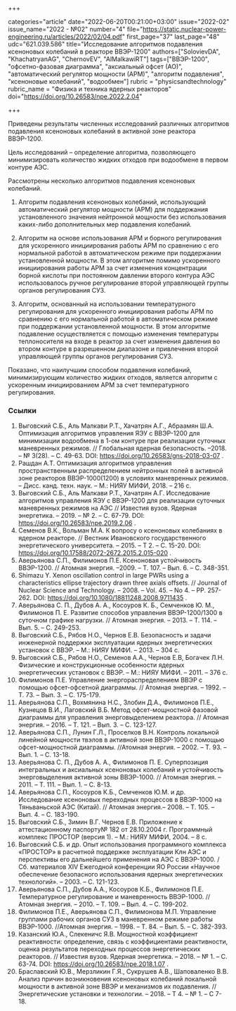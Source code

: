 +++

categories="article"
date="2022-06-20T00:21:00+03:00"
issue="2022-02"
issue_name="2022 - №02"
number="4"
file="https://static.nuclear-power-engineering.ru/articles/2022/02/04.pdf"
first_page="37"
last_page="48"
udc="621.039.586"
title="Исследование алгоритмов подавления ксеноновых колебаний в реакторе ВВЭР-1200"
authors=["SolovievDA", "KhachatryanAG", "ChernovEV", "AlMalkawiRT"]
tags=["ВВЭР-1200", "офсетно-фазовая диаграмма", "аксиальный офсет (АО)", "автоматический регулятор мощности (АРМ)", "алгоритм подавления", "ксеноновые колебаний", "водообмен"]
rubric = "physicsandtechnology"
rubric_name = "Физика и техника ядерных реакторов"
doi="https://doi.org/10.26583/npe.2022.2.04"

+++

Приведены результаты численных исследований различных алгоритмов подавления ксеноновых колебаний в активной зоне реактора ВВЭР-1200.

Цель исследований – определение алгоритма, позволяющего минимизировать количество жидких отходов при водообмене в первом контуре АЭС.

Рассмотрены несколько алгоритмов подавления ксеноновых колебаний.

1. Алгоритм подавления ксеноновых колебаний, использующий автоматический регулятор мощности (АРМ) для поддержания установленного значения нейтронной мощности без использования каких-либо дополнительных мер подавления колебаний.

2. Алгоритм на основе использования АРМ и борного регулирования для ускоренного инициирования работы АРМ по сравнению с его нормальной работой в автоматическом режиме при поддержании установленной мощности. В этом алгоритме помимо ускоренного инициирования работы АРМ за счет изменения концентрации борной кислоты при постоянном давлении второго контура АЭС использовалось ручное регулирование второй управляющей группы органов регулирования СУЗ.

3. Алгоритм, основанный на использовании температурного регулирования для ускоренного инициирования работы АРМ по сравнению с его нормальной работой в автоматическом режиме при поддержании установленной мощности. В этом алгоритме подавление осуществляется с помощью изменения температуры теплоносителя на входе в реактор за счет изменения давления во втором контуре в разрешенном диапазоне и привлечения второй управляющей группы органов регулирования СУЗ.

Показано, что наилучшим способом подавления колебаний, минимизирующим количество жидких отходов, является алгоритм с ускоренным инициированием АРМ за счет температурного регулирования.

### Ссылки

1. Выговский С.Б., Аль Малкави Р.Т., Хачатрян А.Г., Абраамян Ш.А. Оптимизация алгоритмов управления ЯЭУ с ВВЭР-1200 для минимизации водообмена в 1-ом контуре при реализации суточных маневренных режимов. // Глобальная ядерная безопасность. –2018. – № 3(28). – С. 49-63. DOI: https://doi.org/10.26583/gns-2018-03-07 .
2. Рашдан А.Т. Оптимизация алгоритмов управления пространственным распределением нейтронных полей в активной зоне реакторов ВВЭР-1000(1200) в условиях маневренных режимов. – Дисс. канд. техн. наук. – М.: НИЯУ МИФИ, 2018. – 216 с.
3. Выговский С.Б., Аль Малкави Р.Т., Хачатрян А.Г. Исследование алгоритмов управления ЯЭУ с ВВЭР-1200 для реализации суточных маневренных режимов на АЭС // Известия вузов. Ядерная энергетика. – 2019. – № 2. – С. 67-79. DOI: https://doi.org/10.26583/npe.2019.2.06 .
4. Семенов В.К., Вольман М.А. К вопросу о ксеноновых колебаниях в ядерном реакторе. // Вестник Ивановского государственного энергетического университета. – 2015. – Т 2. – С. 15-20. DOI: https://doi.org/10.17588/2072-2672.2015.2.015-020 .
5. Аверьянова С.П., Филимонов П.Е. Ксеноновая устойчивость ВВЭР-1200. // Атомная энергия. –2009. – Т. 107. – Вып. 6. – С. 348-351.
6. Shimazu Y. Xenon oscillation control in large PWRs using a characteristics ellipse trajectory drawn three axials offsets. // Journal of Nuclear Science and Technology. – 2008. – Vol. 45. – No 4. – PP. 257-262. DOI: https://doi.org/10.1080/18811248.2008.9711435 .
7. Аверьянова С. П., Дубов А. А., Косоуров К. Б., Семченков Ю. М., Филимонов П. Е. Развитие способов управления ВВЭР-1200/1300 в суточном графике нагрузки. // Атомная энергия. – 2013. – Т. 114. – Вып. 5. – С. 249-253.
8. Выговский С.Б., Рябов Н.О., Чернов Е.В. Безопасность и задачи инженерной поддержки эксплуатации ядерных энергетических установок с ВВЭР. – М.: НИЯУ МИФИ. – 2013. – 304 с.
9. Выговский С.Б., Рябов Н.О., Семенов А.А., Чернов Е.В, Богачек Л.Н. Физические и конструкционные особенности ядерных энергетических установок с ВВЭР. – М.: НИЯУ МИФИ. – 2011. – 376 с.
10. Филимонов П.Е. Управление энергораспределением ВВЭР с помощью офсет-офсетной диаграммы. // Атомная энергия. – 1992. – Т. 73. – Вып. 3. – С. 175-179.
11. Аверьянова С.П., Вохмянина Н.С., Злобин Д.А., Филимонов П.Е., Кузнецов В.И., Лаговский В.Б. Метод офсет-мощностной фазовой диаграммы для управления энерговыделением реактора. // Атомная энергия. – 2016. – Т. 121. – Вып. 3. – С. 123-127.
12. Аверьянова С.П., Лунин Г.Л., Проселков В.Н. Контроль локальной линейной мощности твэлов в активной зоне ВВЭР-1000 с помощью офсет-мощностной диаграммы. //Атомная энергия. – 2002. – Т. 93. – Вып. 1. – С. 13-18.
13. Аверьянова С. П., Дубов А. А., Филимонов П. Е. Суперпозиция интегральных и аксиальных ксеноновых колебаний и устойчивость энерговыделения активной зоны ВВЭР-1000. // Атомная энергия. – 2011. – Т. 111. – Вып. 1. – С. 8-13.
14. Аверьянова С.П., Косоуров К.Б., Семченков Ю.М. и др. Исследование ксеноновых переходных процессов в ВВЭР-1000 на Тяньваньской АЭС (Китай). // Атомная энергия.– 2008. – Т. 105. – Вып. 4. – С. 183-190.
15. Выговский С.Б., Зимин В.Г. Чернов Е.В. Приложение к аттестационному паспорту№ 182 от 28.10.2004 г. Программный комплекс ПРОСТОР (версия 1). – М.: НИЯУ МИФИ, 2004. – 8 c.
16. Выговский С.Б. и др. Опыт использования программного комплекса «ПРОСТОР» в расчетной поддержке эксплуатации Клн АЭС и перспективы его дальнейшего применения на АЭС с ВВЭР-1000. / Сб. материалов XIV Ежегодной конференции ЯО России «Научное обеспечение безопасного использования ядерных энергетических технологий». – 2003. – С. 121-123.
17. Аверьянова С.П., Дубов А.А., Косоуров К.Б., Филимонов П.Е. Температурное регулирование и маневренность ВВЭР-1000. // Aтомная энергия. – 2010. – Т. 109. – Вып. 4. – С. 199-202.
18. Филимонов П.Е., Аверьянова С.П., Филимонова М.П. Управление группами рабочих органов СУЗ в маневренном режиме работы ВВЭР-1000. //Атомная энергия. – 1998. – Т. 84. – Вып. 5. – С. 382-393.
19. Казанский Ю.А., Слекеничс Я.В. Мощностной коэффициент реактивности: определение, связь с коэффициентами реактивности, оценка результатов переходных процессов энергетических реакторов. // Известия вузов. Ядерная энергетика. – 2018. – № 1. – С. 63-74. DOI: https://doi.org/10.26583/npe.2018.1.07 .
20. Браславский Ю.В., Мерзликин Г.Я., Сукрушев А.В., Шаповаленко В.В. Анализ причин возникновения ксеноновых колебаний локальной мощности в активной зоне ВВЭР и механизмов их подавления. // Энергетические установки и технологии. – 2018. – Т 4. – № 1. – С 7-18.